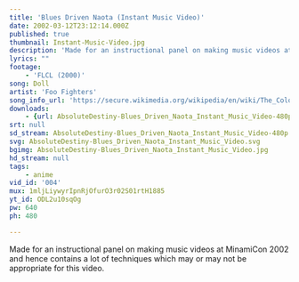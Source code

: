 ```yaml
---
title: 'Blues Driven Naota (Instant Music Video)'
date: 2002-03-12T23:12:14.000Z
published: true
thumbnail: Instant-Music-Video.jpg
description: 'Made for an instructional panel on making music videos at MinamiCon 2002 and hence contains a lot of techniques which may or may not be appropriate for this video.'
lyrics: ""
footage:
    - 'FLCL (2000)'
song: Doll
artist: 'Foo Fighters'
song_info_url: 'https://secure.wikimedia.org/wikipedia/en/wiki/The_Colour_and_the_Shape'
downloads:
    - {url: AbsoluteDestiny-Blues_Driven_Naota_Instant_Music_Video-480p.m4v, title: '480p mp4', width: 640, height: 480, mimetype: video/mp4}
srt: null
sd_stream: AbsoluteDestiny-Blues_Driven_Naota_Instant_Music_Video-480p.m4v
svg: AbsoluteDestiny-Blues_Driven_Naota_Instant_Music_Video.svg
bgimg: AbsoluteDestiny-Blues_Driven_Naota_Instant_Music_Video.jpg
hd_stream: null
tags:
    - anime
vid_id: '004'
mux: 1mljLiywyrIpnRjOfurO3r02S01rtH1885
yt_id: ODL2u10sqOg
pw: 640
ph: 480

---
```

Made for an instructional panel on making music videos at MinamiCon 2002 and hence contains a lot of techniques which may or may not be appropriate for this video.